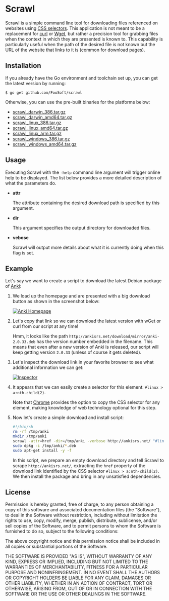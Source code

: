 # Scrawl #

Scrawl is a simple command line tool for downloading files referenced on websites using [CSS
selectors](http://www.w3schools.com/cssref/css_selectors.asp). This application is not meant to be a replacement for
[curl](http://curl.haxx.se/) or [Wget](https://www.gnu.org/software/wget/), but rather a precision tool for grabbing
files when the context in which they are presented is known to. This capability is particularly useful when the path of
the desired file is not known but the URL of the website that links to it is (common for download pages).

## Installation ##

If you already have the Go environment and toolchain set up, you can get the latest version by running:

```
$ go get github.com/FooSoft/scrawl
```

Otherwise, you can use the pre-built binaries for the platforms below:

*   [scrawl_darwin_386.tar.gz](https://foosoft.net/projects/scrawl/dl/scrawl_darwin_386.tar.gz)
*   [scrawl_darwin_amd64.tar.gz](https://foosoft.net/projects/scrawl/dl/scrawl_darwin_amd64.tar.gz)
*   [scrawl_linux_386.tar.gz](https://foosoft.net/projects/scrawl/dl/scrawl_linux_386.tar.gz)
*   [scrawl_linux_amd64.tar.gz](https://foosoft.net/projects/scrawl/dl/scrawl_linux_amd64.tar.gz)
*   [scrawl_linux_arm.tar.gz](https://foosoft.net/projects/scrawl/dl/scrawl_linux_arm.tar.gz)
*   [scrawl_windows_386.tar.gz](https://foosoft.net/projects/scrawl/dl/scrawl_windows_386.tar.gz)
*   [scrawl_windows_amd64.tar.gz](https://foosoft.net/projects/scrawl/dl/scrawl_windows_amd64.tar.gz)

## Usage ##

Executing Scrawl with the `-help` command line argument will trigger online help to be displayed. The list below
provides a more detailed description of what the parameters do.

*   **attr**

    The attribute containing the desired download path is specified by this argument.

*   **dir**

    This argument specifies the output directory for downloaded files.

*   **vebose**

    Scrawl will output more details about what it is currently doing when this flag is set.

## Example ##

Let's say we want to create a script to download the latest Debian package of [Anki](http://ankisrs.net/):

1.  We load up the homepage and are presented with a big download button as shown in the screenshot below:

    [![Anki Homepage](https://foosoft.net/projects/scrawl/img/anki-thumb.png)](https://foosoft.net/projects/scrawl/img/anki.png)

2.  Let's copy that link so we can download the latest version with wGet or curl from our script at any time!

    Hmm, it looks like the path `http://ankisrs.net/download/mirror/anki-2.0.33.deb` has the version number embedded in
    the filename. This means that even after a new version of Anki is released, our script will keep getting version
    `2.0.33` (unless of course it gets deleted).

3.  Let's inspect the download link in your favorite browser to see what additional information we can get:

    [![Inspector](https://foosoft.net/projects/scrawl/img/inspect-thumb.png)](https://foosoft.net/projects/scrawl/img/inspect.png)

4.  It appears that we can easily create a selector for this element: `#linux > a:nth-child(2)`.

    Note that [Chrome](https://www.google.com/chrome/) provides the option to copy the CSS selector for any element,
    making knowledge of web technology optional for this step.

5.  Now let's create a simple download and install script:

    ```bash
    #!/bin/sh
    rm -rf /tmp/anki
    mkdir /tmp/anki
    scrawl -attr=href -dir=/tmp/anki -verbose http://ankisrs.net/ "#linux > a:nth-child(2)"
    sudo dpkg -i /tmp/anki/*.deb
    sudo apt-get install -y -f
    ```

    In this script, we prepare an empty download directory and tell Scrawl to scrape `http://ankisrs.net/`, extracting
    the `href` property of the download link identified by the CSS selector `#linux > a:nth-child(2)`. We then install
    the package and bring in any unsatisfied dependencies.

## License ##

Permission is hereby granted, free of charge, to any person obtaining a copy of
this software and associated documentation files (the "Software"), to deal in
the Software without restriction, including without limitation the rights to
use, copy, modify, merge, publish, distribute, sublicense, and/or sell copies of
the Software, and to permit persons to whom the Software is furnished to do so,
subject to the following conditions:

The above copyright notice and this permission notice shall be included in all
copies or substantial portions of the Software.

THE SOFTWARE IS PROVIDED "AS IS", WITHOUT WARRANTY OF ANY KIND, EXPRESS OR
IMPLIED, INCLUDING BUT NOT LIMITED TO THE WARRANTIES OF MERCHANTABILITY, FITNESS
FOR A PARTICULAR PURPOSE AND NONINFRINGEMENT. IN NO EVENT SHALL THE AUTHORS OR
COPYRIGHT HOLDERS BE LIABLE FOR ANY CLAIM, DAMAGES OR OTHER LIABILITY, WHETHER
IN AN ACTION OF CONTRACT, TORT OR OTHERWISE, ARISING FROM, OUT OF OR IN
CONNECTION WITH THE SOFTWARE OR THE USE OR OTHER DEALINGS IN THE SOFTWARE.
